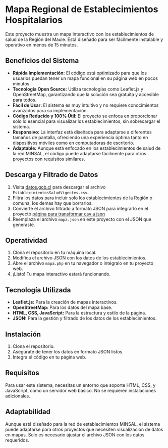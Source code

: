 # Mapa Regional de Establecimientos Hospitalarios

Este proyecto muestra un mapa interactivo con los establecimientos de salud de la Región del Maule. Está diseñado para ser fácilmente instalable y operativo en menos de 15 minutos.

## Beneficios del Sistema

- **Rápida Implementación:** El código está optimizado para que los usuarios puedan tener un mapa funcional en su página web en pocos minutos.
- **Tecnología Open Source:** Utiliza tecnologías como Leaflet.js y OpenStreetMap, garantizando que la solución sea gratuita y accesible para todos.
- **Fácil de Usar:** El sistema es muy intuitivo y no requiere conocimientos avanzados para su implementación.
- **Código Reducido y 100% Útil:** El proyecto se enfoca en proporcionar solo lo esencial para visualizar los establecimientos, sin sobrecargar el sistema.
- **Responsivo:** La interfaz está diseñada para adaptarse a diferentes tamaños de pantalla, ofreciendo una experiencia óptima tanto en dispositivos móviles como en computadoras de escritorio.
- **Adaptable:** Aunque está enfocado en los establecimientos de salud de la red MINSAL, el código puede adaptarse fácilmente para otros proyectos con requisitos similares.

## Descarga y Filtrado de Datos

1. Visita [datos.gob.cl](https://datos.gob.cl/dataset/establecimientos-de-salud-vigentes) para descargar el archivo `EstablecimientosSaludVigentes.csv`.
2. Filtra los datos para incluir solo los establecimientos de la Región o comuna, los demas hay que borrarlos.
3. Convierte el archivo filtrado a formato JSON para integrarlo en el proyecto [página para transformar csv a json](https://csvjson.com/csv2json)
4. Reemplaza el archivo `mapa.json` en este proyecto con el JSON que generaste.

## Operatividad

1. Clona el repositorio en tu máquina local.
2. Modifica el archivo JSON con los datos de los establecimientos.
3. Abre el archivo `mapa.php` en tu navegador o intégralo en tu proyecto web.
4. ¡Listo! Tu mapa interactivo estará funcionando.

## Tecnología Utilizada

- **Leaflet.js:** Para la creación de mapas interactivos.
- **OpenStreetMap:** Para los datos del mapa base.
- **HTML, CSS, JavaScript:** Para la estructura y estilo de la página.
- **JSON:** Para la gestión y filtrado de los datos de los establecimientos.

## Instalación

1. Clona el repositorio.
2. Asegúrate de tener los datos en formato JSON listos.
3. Integra el código en tu página web.

## Requisitos

Para usar este sistema, necesitas un entorno que soporte HTML, CSS, y JavaScript, como un servidor web básico. No se requieren instalaciones adicionales.

## Adaptabilidad

Aunque está diseñado para la red de establecimientos MINSAL, el sistema puede adaptarse para otros proyectos que necesiten visualización de datos en mapas. Solo es necesario ajustar el archivo JSON con los datos requeridos.
